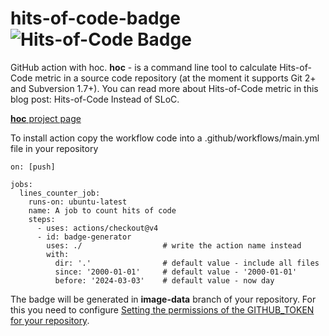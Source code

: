 # hits-of-code-badge ![Hits-of-Code Badge](https://github.com/MikhailEpatko/code-lines-counter-action/blob/image-data/hits.svg)


GitHub action with hoc.
**hoc** - is a command line tool to calculate Hits-of-Code metric in a source code repository (at the moment it supports Git 2+ and Subversion 1.7+). 
 You can read more about Hits-of-Code metric in this blog post: Hits-of-Code Instead of SLoC.

[**hoc** project page](https://github.com/yegor256/hoc/tree/master)

To install action copy the workflow code into a .github/workflows/main.yml file in your repository

```
on: [push]

jobs:
  lines_counter_job:
    runs-on: ubuntu-latest
    name: A job to count hits of code
    steps:
      - uses: actions/checkout@v4
      - id: badge-generator
        uses: ./                  # write the action name instead
        with:
          dir: '.'                # default value - include all files
          since: '2000-01-01'     # default value - '2000-01-01'
          before: '2024-03-03'    # default value - now day
```

The badge will be generated in **image-data** branch of your repository. For this you need to configure [Setting the permissions of the GITHUB_TOKEN for your repository](https://docs.github.com/en/repositories/managing-your-repositorys-settings-and-features/enabling-features-for-your-repository/managing-github-actions-settings-for-a-repository#setting-the-permissions-of-the-github_token-for-your-repository).
